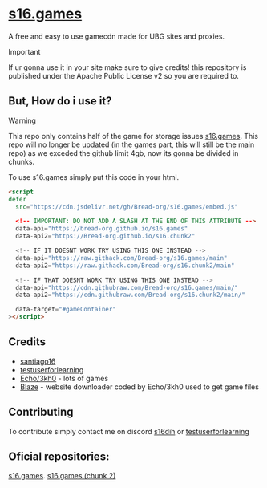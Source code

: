 # [s16.games](https://gustambolopez.github.io/s16.games/)

A free and easy to use gamecdn made for UBG sites and proxies.
> [!IMPORTANT]
> If ur gonna use it in your site make sure to give credits! this repository is published under the Apache Public License v2 so you are required to.

## But, How do i use it?
> [!WARNING]
> This repo only contains half of the game for storage issues [s16.games](https://gustambolopez.github.io/s16.games/).
> This repo will no longer be updated (in the games part, this will still be the main repo) as we exceded the github limit 4gb, now its gonna be divided in chunks.

To use s16.games simply put this code in your html. 
```html
<script
defer
  src="https://cdn.jsdelivr.net/gh/Bread-org/s16.games/embed.js"

  <!-- IMPORTANT: DO NOT ADD A SLASH AT THE END OF THIS ATTRIBUTE -->
  data-api="https://bread-org.github.io/s16.games"
  data-api2="https://Bread-org.github.io/s16.chunk2"

  <!-- IF IT DOESNT WORK TRY USING THIS ONE INSTEAD -->
  data-api="https://raw.githack.com/Bread-org/s16.games/main"
  data-api2="https://raw.githack.com/Bread-org/s16.chunk2/main"

  <!-- IF THAT DOESNT WORK TRY USING THIS ONE INSTEAD -->
  data-api="https://cdn.githubraw.com/Bread-org/s16.games/main/"
  data-api2="https://cdn.githubraw.com/Bread-org/s16.chunk2/main/"

  data-target="#gameContainer"
></script>
```

## Credits

- [santiago16](https://github.com/gustambolopez)
- [testuserforlearning](https://github.com/coding4hours)
- [Echo/3kh0](https://github.com/3kh0) - lots of games 
- [Blaze](https://github.com/embr-dev/blaze) - website downloader coded by Echo/3kh0 used to get game files

## Contributing
To contribute simply contact me on discord [s16dih](https://discordapp.com/users/958708562035638362) or [testuserforlearning](https://discordapp.com/users/1208197331439063051)

## Oficial repositories:
[s16.games](github.com/Bread-org/s16.games).
[s16.games (chunk 2)](https://github.com/Bread-org/s16.chunk2)
